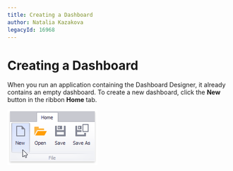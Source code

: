 ```yaml
---
title: Creating a Dashboard
author: Natalia Kazakova
legacyId: 16968
---
```

# Creating a Dashboard
When you run an application containing the Dashboard Designer, it already contains an empty dashboard. To create a new dashboard, click the **New** button in the ribbon **Home** tab.

![NewDashboard_RunTime](../../images/img22537.png)